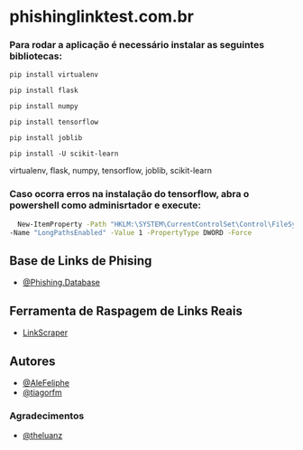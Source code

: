 # phishinglinktest.com.br

### Para rodar a aplicação é necessário instalar as seguintes bibliotecas:

`pip install virtualenv`

`pip install flask`

`pip install numpy`

`pip install tensorflow`

`pip install joblib`

`pip install -U scikit-learn`

virtualenv, flask, numpy, tensorflow, joblib, scikit-learn

### Caso ocorra erros na instalação do tensorflow, abra o powershell como adminisrtador e execute:

```bash
  New-ItemProperty -Path "HKLM:\SYSTEM\CurrentControlSet\Control\FileSystem" `
-Name "LongPathsEnabled" -Value 1 -PropertyType DWORD -Force
```

## Base de Links de Phising

- [@Phishing.Database](https://github.com/mitchellkrogza/Phishing.Database)

## Ferramenta de Raspagem de Links Reais
- [LinkScraper](https://github.com/tiagorfmohr/LinkScraper)

## Autores

- [@AleFeliphe](https://github.com/AleFeliphe)
- [@tiagorfm](https://github.com/tiagorfmohr)

### Agradecimentos
- [@theluanz](https://github.com/theluanz)
